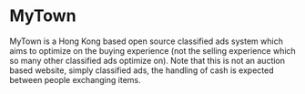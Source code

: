 MyTown
=============
MyTown is a Hong Kong based open source classified ads system which aims to optimize on the buying experience (not the selling experience which so many other classified ads optimize on).  Note that this is not an auction based website, simply classified ads, the handling of cash is expected between people exchanging items.
